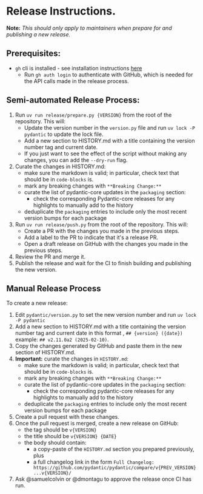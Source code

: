 # Release Instructions.

**Note:** _This should only apply to maintainers when prepare for and publishing a new release._

## Prerequisites:

* `gh` cli is installed - see installation instructions [here](https://docs.github.com/en/github-cli/github-cli/quickstart)
  * Run `gh auth login` to authenticate with GitHub, which is needed for the API calls made in the release process.

## Semi-automated Release Process:

1. Run `uv run release/prepare.py {VERSION}` from the root of the repository. This will:
   * Update the version number in the `version.py` file and run `uv lock -P pydantic` to update the lock file.
   * Add a new section to HISTORY.md with a title containing the version number tag and current date.
   * If you just want to see the effect of the script without making any changes, you can add the `--dry-run` flag.
2. Curate the changes in HISTORY.md:
   - make sure the markdown is valid; in particular, check text that should be in `code-blocks` is.
   - mark any breaking changes with `**Breaking Change:**`
   - curate the list of pydantic-core updates in the `packaging` section:
     - check the corresponding Pydantic-core releases for any highlights to manually add to the history
   - deduplicate the `packaging` entries to include only the most recent version bumps for each package
3. Run `uv run release/push.py` from the root of the repository. This will:
   * Create a PR with the changes you made in the previous steps.
   * Add a label to the PR to indicate that it's a release PR.
   * Open a draft release on GitHub with the changes you made in the previous steps.
4. Review the PR and merge it.
5. Publish the release and wait for the CI to finish building and publishing the new version.

## Manual Release Process

To create a new release:

1. Edit `pydantic/version.py` to set the new version number and run `uv lock -P pydantic`
2. Add a new section to HISTORY.md with a title containing the version number tag and current date in this format , `## {version} ({date})` example: `## v2.11.0a2 (2025-02-10)`.
3. Copy the changes generated by GitHub and paste them in the new section of HISTORY.md.
4. **Important:** curate the changes in `HISTORY.md`:
   - make sure the markdown is valid; in particular, check text that should be in `code-blocks` is.
   - mark any breaking changes with `**Breaking Change:**`
   - curate the list of pydantic-core updates in the `packaging` section:
     - check the corresponding pydantic-core releases for any highlights to manually add to the history
   - deduplicate the `packaging` entries to include only the most recent version bumps for each package
5. Create a pull request with these changes.
6. Once the pull request is merged, create a new release on GitHub:
   - the tag should be `v{VERSION}`
   - the title should be `v{VERSION} {DATE}`
   - the body should contain:
     - a copy-paste of the `HISTORY.md` section you prepared previously, plus
     - a full changelog link in the form `Full Changelog: https://github.com/pydantic/pydantic/compare/v{PREV_VERSION}...v{VERSION}/`
7. Ask @samuelcolvin or @dmontagu to approve the release once CI has run.
